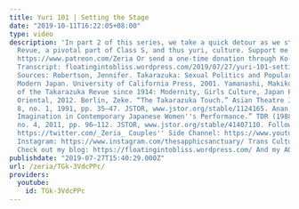 ```yaml
---
title: Yuri 101 | Setting the Stage
date: "2019-10-11T16:22:05+08:00"
type: video
description: 'In part 2 of this series, we take a quick detour as we study the Takarazuka
  Revue, a pivotal part of Class S, and thus yuri, culture. Support me on Patreon:
  https://www.patreon.com/Zeria Or send a one-time donation through Ko-Fi: https://ko-fi.com/zeria_
  Transcript: floatingintobliss.wordpress.com/2019/07/27/yuri-101-setting-the-stage/
  Sources: Robertson, Jennifer. Takarazuka: Sexual Politics and Popular Culture in
  Modern Japan. University of California Press, 2001. Yamanashi, Makiko. A History
  of the Takarazuka Revue since 1914: Modernity, Girls Culture, Japan Pop. Global
  Oriental, 2012. Berlin, Zeke. “The Takarazuka Touch.” Asian Theatre Journal, vol.
  8, no. 1, 1991, pp. 35–47. JSTOR, www.jstor.org/stable/1124165. Anan, Nobuko. “Two-Dimensional
  Imagination in Contemporary Japanese Women''s Performance.” TDR (1988-), vol. 55,
  no. 4, 2011, pp. 96–112. JSTOR, www.jstor.org/stable/41407110. Follow me on Twitter:
  https://twitter.com/_Zeria_ Couples'' Side Channel: https://www.youtube.com/channel/UC9mvbU-HNjLzYqx8ZiHsdBw
  Instagram: https://www.instagram.com/thesapphicsanctuary/ Trans Culture Club: https://www.youtube.com/channel/UCfmDm5OvKcDrDKb3F8sxVrw
  Check out my blog: https://floatingintobliss.wordpress.com/ And my AO3 page: https://archiveofourown.org/users/Zeria/works'
publishdate: "2019-07-27T15:40:29.000Z"
url: /zeria/TGk-3VdcPPc/
providers:
  youtube:
    id: TGk-3VdcPPc
---
```

